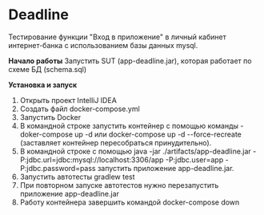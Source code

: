 # Deadline
Тестирование функции "Вход в приложение" в личный кабинет интернет-банка с использованием базы данных mysql.

**Начало работы**
 Запустить SUT (app-deadline.jar), которая работает по схеме БД (schema.sql)

**Установка и запуск** 
1. Открыть проект IntelliJ IDEA
2. Создать файл docker-compose.yml
3. Запустить Docker
4. В командной строке запустить контейнер с помощью команды - doker-compose up -d или docker-compose up -d --force-recreate (заставляет контейнер пересобраться принудительно).
5. В командной строке с помощью java -jar ./artifacts/app-deadline.jar -P:jdbc.url=jdbc:mysql://localhost:3306/app -P:jdbc.user=app -P:jdbc.password=pass запустить приложение app-deadline.jar.
6. Запустить автотесты gradlew test
7. При повторном запуске автотестов нужно перезапустить приложение app-deadline.jar
8. Работу контейнера завершить командой docker-compose down 
